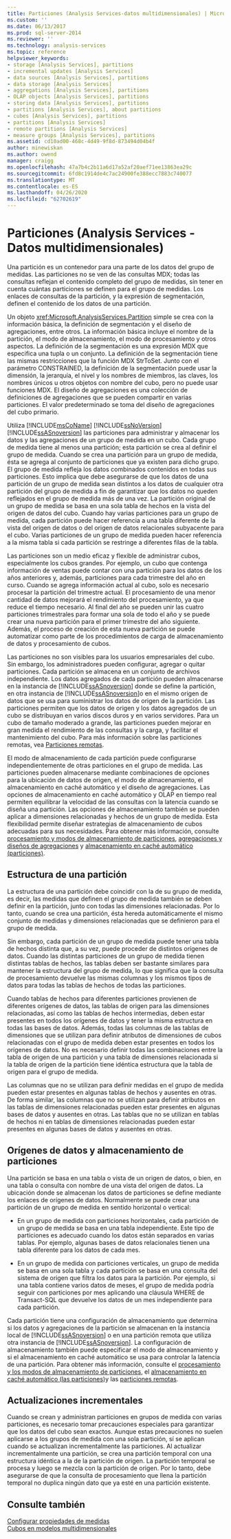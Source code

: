 ```yaml
---
title: Particiones (Analysis Services-datos multidimensionales) | Microsoft Docs
ms.custom: ''
ms.date: 06/13/2017
ms.prod: sql-server-2014
ms.reviewer: ''
ms.technology: analysis-services
ms.topic: reference
helpviewer_keywords:
- storage [Analysis Services], partitions
- incremental updates [Analysis Services]
- data sources [Analysis Services], partitions
- data storage [Analysis Services]
- aggregations [Analysis Services], partitions
- OLAP objects [Analysis Services], partitions
- storing data [Analysis Services], partitions
- partitions [Analysis Services], about partitions
- cubes [Analysis Services], partitions
- partitions [Analysis Services]
- remote partitions [Analysis Services]
- measure groups [Analysis Services], partitions
ms.assetid: cd10ad00-468c-4d49-9f8d-873494d04b4f
author: minewiskan
ms.author: owend
manager: craigg
ms.openlocfilehash: 47a7b4c2b11a6d17a52af20aef71ee13863ea29c
ms.sourcegitcommit: 6fd8c1914de4c7ac24900fe388ecc7883c740077
ms.translationtype: MT
ms.contentlocale: es-ES
ms.lasthandoff: 04/26/2020
ms.locfileid: "62702619"
---
```

# <a name="partitions-analysis-services---multidimensional-data"></a>Particiones (Analysis Services - Datos multidimensionales)
  Una partición es un contenedor para una parte de los datos del grupo de medidas. Las particiones no se ven de las consultas MDX; todas las consultas reflejan el contenido completo del grupo de medidas, sin tener en cuenta cuántas particiones se definen para el grupo de medidas. Los enlaces de consultas de la partición, y la expresión de segmentación, definen el contenido de los datos de una partición.  
  
 Un objeto <xref:Microsoft.AnalysisServices.Partition> simple se crea con la información básica, la definición de segmentación y el diseño de agregaciones, entre otros. La información básica incluye el nombre de la partición, el modo de almacenamiento, el modo de procesamiento y otros aspectos. La definición de la segmentación es una expresión MDX que especifica una tupla o un conjunto. La definición de la segmentación tiene las mismas restricciones que la función MDX StrToSet. Junto con el parámetro CONSTRAINED, la definición de la segmentación puede usar la dimensión, la jerarquía, el nivel y los nombres de miembros, las claves, los nombres únicos u otros objetos con nombre del cubo, pero no puede usar funciones MDX. El diseño de agregaciones es una colección de definiciones de agregaciones que se pueden compartir en varias particiones. El valor predeterminado se toma del diseño de agregaciones del cubo primario.  
  
 Utiliza [!INCLUDE[msCoName](../../includes/msconame-md.md)] [!INCLUDE[ssNoVersion](../../includes/ssnoversion-md.md)] [!INCLUDE[ssASnoversion](../../includes/ssasnoversion-md.md)] las particiones para administrar y almacenar los datos y las agregaciones de un grupo de medida en un cubo. Cada grupo de medida tiene al menos una partición; esta partición se crea al definir el grupo de medida. Cuando se crea una partición para un grupo de medida, ésta se agrega al conjunto de particiones que ya existen para dicho grupo. El grupo de medida refleja los datos combinados contenidos en todas sus particiones. Esto implica que debe asegurarse de que los datos de una partición de un grupo de medida sean distintos a los datos de cualquier otra partición del grupo de medida a fin de garantizar que los datos no queden reflejados en el grupo de medida más de una vez. La partición original de un grupo de medida se basa en una sola tabla de hechos en la vista del origen de datos del cubo. Cuando hay varias particiones para un grupo de medida, cada partición puede hacer referencia a una tabla diferente de la vista del origen de datos o del origen de datos relacionales subyacente para el cubo. Varias particiones de un grupo de medida pueden hacer referencia a la misma tabla si cada partición se restringe a diferentes filas de la tabla.  
  
 Las particiones son un medio eficaz y flexible de administrar cubos, especialmente los cubos grandes. Por ejemplo, un cubo que contenga información de ventas puede contar con una partición para los datos de los años anteriores y, además, particiones para cada trimestre del año en curso. Cuando se agrega información actual al cubo, solo es necesario procesar la partición del trimestre actual. El procesamiento de una menor cantidad de datos mejorará el rendimiento del procesamiento, ya que reduce el tiempo necesario. Al final del año se pueden unir las cuatro particiones trimestrales para formar una sola de todo el año y se puede crear una nueva partición para el primer trimestre del año siguiente. Además, el proceso de creación de esta nueva partición se puede automatizar como parte de los procedimientos de carga de almacenamiento de datos y procesamiento de cubos.  
  
 Las particiones no son visibles para los usuarios empresariales del cubo. Sin embargo, los administradores pueden configurar, agregar o quitar particiones. Cada partición se almacena en un conjunto de archivos independiente. Los datos agregados de cada partición pueden almacenarse en la instancia de [!INCLUDE[ssASnoversion](../../includes/ssasnoversion-md.md)] donde se define la partición, en otra instancia de [!INCLUDE[ssASnoversion](../../includes/ssasnoversion-md.md)]o en el mismo origen de datos que se usa para suministrar los datos de origen de la partición. Las particiones permiten que los datos de origen y los datos agregados de un cubo se distribuyan en varios discos duros y en varios servidores. Para un cubo de tamaño moderado a grande, las particiones pueden mejorar en gran medida el rendimiento de las consultas y la carga, y facilitar el mantenimiento del cubo. Para más información sobre las particiones remotas, vea [Particiones remotas](partitions-remote-partitions.md).  
  
 El modo de almacenamiento de cada partición puede configurarse independientemente de otras particiones en el grupo de medida. Las particiones pueden almacenarse mediante combinaciones de opciones para la ubicación de datos de origen, el modo de almacenamiento, el almacenamiento en caché automático y el diseño de agregaciones. Las opciones de almacenamiento en caché automático y OLAP en tiempo real permiten equilibrar la velocidad de las consultas con la latencia cuando se diseña una partición. Las opciones de almacenamiento también se pueden aplicar a dimensiones relacionadas y hechos de un grupo de medida. Esta flexibilidad permite diseñar estrategias de almacenamiento de cubos adecuadas para sus necesidades. Para obtener más información, consulte [procesamiento y modos de almacenamiento de particiones](partitions-partition-storage-modes-and-processing.md), [agregaciones y diseños de agregaciones](aggregations-and-aggregation-designs.md) y [almacenamiento en caché automático &#40;particiones&#41;](partitions-proactive-caching.md).  
  
## <a name="partition-structure"></a>Estructura de una partición  
 La estructura de una partición debe coincidir con la de su grupo de medida, es decir, las medidas que definen el grupo de medida también se deben definir en la partición, junto con todas las dimensiones relacionadas. Por lo tanto, cuando se crea una partición, ésta hereda automáticamente el mismo conjunto de medidas y dimensiones relacionadas que se definieron para el grupo de medida.  
  
 Sin embargo, cada partición de un grupo de medida puede tener una tabla de hechos distinta que, a su vez, puede proceder de distintos orígenes de datos. Cuando las distintas particiones de un grupo de medida tienen distintas tablas de hechos, las tablas deben ser bastante similares para mantener la estructura del grupo de medida, lo que significa que la consulta de procesamiento devuelve las mismas columnas y los mismos tipos de datos para todas las tablas de hechos de todas las particiones.  
  
 Cuando tablas de hechos para diferentes particiones provienen de diferentes orígenes de datos, las tablas de origen para las dimensiones relacionadas, así como las tablas de hechos intermedias, deben estar presentes en todos los orígenes de datos y tener la misma estructura en todas las bases de datos. Además, todas las columnas de las tablas de dimensiones que se utilizan para definir atributos de dimensiones de cubos relacionadas con el grupo de medida deben estar presentes en todos los orígenes de datos. No es necesario definir todas las combinaciones entre la tabla de origen de una partición y una tabla de dimensiones relacionada si la tabla de origen de la partición tiene idéntica estructura que la tabla de origen para el grupo de medida.  
  
 Las columnas que no se utilizan para definir medidas en el grupo de medida pueden estar presentes en algunas tablas de hechos y ausentes en otras. De forma similar, las columnas que no se utilizan para definir atributos en las tablas de dimensiones relacionadas pueden estar presentes en algunas bases de datos y ausentes en otras. Las tablas que no se utilizan en tablas de hechos ni en tablas de dimensiones relacionadas pueden estar presentes en algunas bases de datos y ausentes en otras.  
  
## <a name="data-sources-and-partition-storage"></a>Orígenes de datos y almacenamiento de particiones  
 Una partición se basa en una tabla o vista de un origen de datos, o bien, en una tabla o consulta con nombre de una vista del origen de datos. La ubicación donde se almacenan los datos de particiones se define mediante los enlaces de orígenes de datos. Normalmente se puede crear una partición de un grupo de medida en sentido horizontal o vertical:  
  
-   En un grupo de medida con particiones horizontales, cada partición de un grupo de medida se basa en una tabla independiente. Este tipo de particiones es adecuado cuando los datos están separados en varias tablas. Por ejemplo, algunas bases de datos relacionales tienen una tabla diferente para los datos de cada mes.  
  
-   En un grupo de medida con particiones verticales, un grupo de medida se basa en una sola tabla y cada partición se basa en una consulta del sistema de origen que filtra los datos para la partición. Por ejemplo, si una tabla contiene varios datos de meses, el grupo de medida podría seguir con particiones por mes aplicando una cláusula WHERE de Transact-SQL que devuelve los datos de un mes independiente para cada partición.  
  
 Cada partición tiene una configuración de almacenamiento que determina si los datos y agregaciones de la partición se almacenan en la instancia local de [!INCLUDE[ssASnoversion](../../includes/ssasnoversion-md.md)] o en una partición remota que utiliza otra instancia de [!INCLUDE[ssASnoversion](../../includes/ssasnoversion-md.md)]. La configuración de almacenamiento también puede especificar el modo de almacenamiento y si el almacenamiento en caché automático se usa para controlar la latencia de una partición. Para obtener más información, consulte el [procesamiento y los modos de almacenamiento de particiones](partitions-partition-storage-modes-and-processing.md), el [almacenamiento en caché automático &#40;las particiones&#41;](partitions-proactive-caching.md)y las [particiones remotas](partitions-remote-partitions.md).  
  
## <a name="incremental-updates"></a>Actualizaciones incrementales  
 Cuando se crean y administran particiones en grupos de medida con varias particiones, es necesario tomar precauciones especiales para garantizar que los datos del cubo sean exactos. Aunque estas precauciones no suelen aplicarse a los grupos de medida con una sola partición, sí se aplican cuando se actualizan incrementalmente las particiones. Al actualizar incrementalmente una partición, se crea una partición temporal con una estructura idéntica a la de la partición de origen. La partición temporal se procesa y luego se mezcla con la partición de origen. Por lo tanto, debe asegurarse de que la consulta de procesamiento que llena la partición temporal no duplica ningún dato que ya esté en una partición existente.  
  
## <a name="see-also"></a>Consulte también  
 [Configurar propiedades de medidas](../multidimensional-models/configure-measure-properties.md)   
 [Cubos en modelos multidimensionales](../multidimensional-models/cubes-in-multidimensional-models.md)  
  
  
